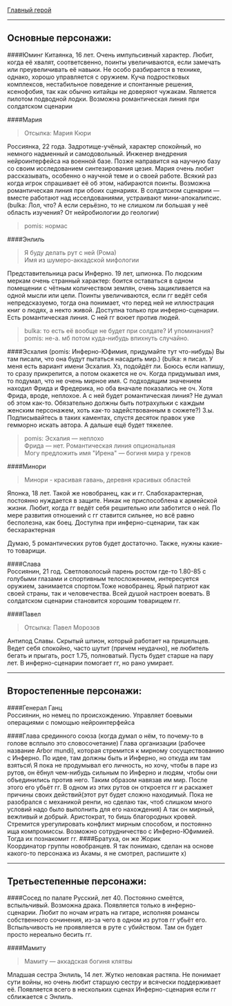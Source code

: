 [Главный герой](Главный%20герой.md)
***
## Основные персонажи:

####Юминг
Китаянка, 16 лет. Очень импульсивный характер. Любит, когда её хвалят, соответсвенно, поинты увеличиваются, если замечать или преувеличивать её навыки. Не особо разбирается в технике, однако, хорошо управляется с оружием. Куча подростковых комплексов, нестабильное поведение и спонтанные решения, ксенофобия, так как обычно китайцы не доверяют чужакам. Является пилотом подводной лодки. Возможна романтическая линия при солдатском сценарии

####Мария
>Отсылка: Мария Кюри  

Россиянка, 22 года. Задротище-учёный, характер спокойный, но немного надменный и самодовольный. Инженер внедрения нейроинтерфейса на военной базе. Позже направится на научную базу со своим исследованием синтезирования цезия. Мария очень любит рассказывать, особенно о научной теме и о своей работе. Всякий раз когда игрок спрашивает её об этом, набираются поинты. Возможна романтическая линия при обоих сценариях. В солдатском сценарии — вместе работают над исселдованиями, устраивают мини-апокалипсис. 
(bulka: Лол, что? А если серьёзно, то не слишком ли большая у неё область изучения? От нейробиологии до геологии)  
> pomis: нормас

####Энлиль
>Я буду делать рут с ней (Рома)    
>Имя из шумеро-аккадской мифологии  
 
Представительница расы Инферно. 19 лет, шпионка. По людским меркам очень странный характер: боится оставаться в одном помещении с чётным количеством землян, очень зацикливается на одной мысли или цели. Поинты увеличиваются, если гг ведёт себя непредсказуемо, тогда она понимает, что перед ней не иллюстрация книг о людях, а некто живой. Доступна только при инферно-сценарии. Есть романтическая линия. С ней гг воюет против людей. 
>bulka: то есть её вообще не будет при солдате? И упоминания?    
>pomis: не-а. мб потом куда-нибудь впихнуть случайно.

####Эсхалия
(pomis: Инферно-Юфимия, придумайте тут что-нибудь) Вы там писали, что она будут пытаться насадить мир.)
(bulka: я писал. У меня есть вариант имени Эсхалия. Хз, подойдёт ли. Боюсь если напишу, то сразу прикрепится, а потом окажется не оч. Когда придумывал имя, то подумал, что не очень мирное имя. С подходящим значением находил Фрида и Фредерика, но оба вначале показались не оч. Хотя Фрида, вроде, неплохое. А с ней будет романтическая линия? Не думал об этом как-то. Обязательно должны быть потрахульки с каждым женским персонажем, хоть как-то задействованным в сюжете?) 
З.ы. Подписывайтесь в таких каментах, спустя десяток правок уже гемморно искать автора. А дальше ещё будет тяжелее.  
>pomis: Эсхалия — неплохо  
Фрида — нет. Романтическая линия опциональная   
Могу предложить имя "Ирена" — богиня мира у греков  


####Минори
>Минори - красивая гавань, деревня красивых областей   

Японка, 18 лет. Такой же новобранец, как и гг. Слабохарактерная, постоянно нуждается в защите. Никак не приспособлена к армейской жизни. Любит, когда гг ведёт себя решительно или заботится о ней. По мере развития отношений с гг ставится сильнее, но всё равно бесполезна, как боец. Доступна при инферно-сценарии, так как бесхарактерная

Думаю, 5 романтических рутов будет достаточно.
Также, нужны какие-то товарищи.

####Слава   
Россиянин, 21 год. Светловолосый парень ростом где-то 1.80-85 с голубыми глазами и спортивным телосложением, интересуется оружием, занимается спортом.Тоже новобранец. Ярый патриот как своей страны, так и человечества. Всей душой настроен воевать. В солдатском сценарии становится хорошим товарищем гг.

####Павел  
>Отсылка: Павел Морозов  

Антипод Славы. Скрытый шпион, который работает на пришельцев. Ведет себя спокойно, часто шутит (причем неудачно), не любитель бегать и прыгать, рост 1.75, полноватый. Пусть будет старше на пару лет. В инферно-сценарии помогает гг, но рано умирает.

***
## Второстепенные персонажи:

####Генерал Ганц   
Россиянин, но немец по происхождению. Управляет боевыми операциями с помощью нейроинтерфейса

####Глава срединного союза (когда думал о нём, то почему-то в голове всплыло это словосочетание)
Глава организации (рабочее название Arbor mundi), которая стремится к мирному сосуществованию с Инферно. По идее, там должны быть и Инферно, но откуда им там взяться\ Я пока не продумывал его личность, но хочу, чтобы в паре из рутов, он ёбнул чем-нибудь сильным по Инферно и людям, чтобы они объединились против него. Таким образом навязав им мир. После этого его убьёт гг. В одном из этих рутов он откроется гг и раскажет причины своих действий(этот рут будет сложно находимый. Пока не разобрался с механикой ренпи, но сделаю так, чтоб слишком много условий надо было выполнить для его нахождения) А так он мирный, вежливый и добрый. Аристократ, то бишь благородных кровей. Стремится урегулировать конфликт мирным способом, и постоянно ища компромиссы. Возможно сотрудничество с Инферно-Юфимией. Тогда их познакомит гг. 
####Братуха, он же Жорик   
Координатор группы новобранцев. Я так понимаю, сделан на основе какого-то персонажа из Акамы, я не смотрел, распишите х)

***
## Третьестепенные персонажи:

####Сосед по палате
Русский, лет 40. Постоянно смеётся, вспыльчивый. Возможна драка. Появляется только в инферно-сценарии. Любит по ночам играть на гитаре, исполняя романсы собственного сочинения, из-за чего в одном из рутов гг убьёт его. Вспыльчивость не проявляется в руте с убийством. Там он будет просто нереально бесить гг.


####Мамиту   
>Мамиту — аккадская богиня клятвы   

Младшая сестра Энлиль, 14 лет. Жутко неловкая растяпа. Не понимает сути войны, но очень любит старшую сестру и всячески поддерживает её. Появляется всего в нескольких сценах Инферно-сценария если гг сближается с Энлиль.
